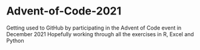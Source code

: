 # Advent-of-Code-2021
Getting used to GitHub by participating in the Advent of Code event in December 2021
Hopefully working through all the exercises in R, Excel and Python
